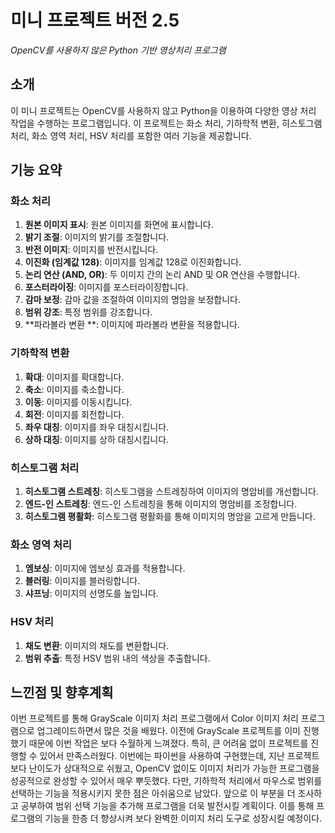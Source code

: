 # 미니 프로젝트 버전 2.5
*OpenCV를 사용하지 않은 Python 기반 영상처리 프로그램*

## 소개
이 미니 프로젝트는 OpenCV를 사용하지 않고 Python을 이용하여 다양한 영상 처리 작업을 수행하는 프로그램입니다. 이 프로젝트는 화소 처리, 기하학적 변환, 히스토그램 처리, 화소 영역 처리, HSV 처리를 포함한 여러 기능을 제공합니다.

## 기능 요약

### 화소 처리
1. **원본 이미지 표시**: 원본 이미지를 화면에 표시합니다.
2. **밝기 조절**: 이미지의 밝기를 조절합니다.
3. **반전 이미지**: 이미지를 반전시킵니다.
4. **이진화 (임계값 128)**: 이미지를 임계값 128로 이진화합니다.
5. **논리 연산 (AND, OR)**: 두 이미지 간의 논리 AND 및 OR 연산을 수행합니다.
6. **포스터라이징**: 이미지를 포스터라이징합니다.
7. **감마 보정**: 감마 값을 조절하여 이미지의 명암을 보정합니다.
8. **범위 강조**: 특정 범위를 강조합니다.
9. **파라볼라 변환 **: 이미지에 파라볼라 변환을 적용합니다.

### 기하학적 변환
1. **확대**: 이미지를 확대합니다.
2. **축소**: 이미지를 축소합니다.
3. **이동**: 이미지를 이동시킵니다.
4. **회전**: 이미지를 회전합니다.
5. **좌우 대칭**: 이미지를 좌우 대칭시킵니다.
6. **상하 대칭**: 이미지를 상하 대칭시킵니다.

### 히스토그램 처리
1. **히스토그램 스트레칭**: 히스토그램을 스트레칭하여 이미지의 명암비를 개선합니다.
2. **엔드-인 스트레칭**: 엔드-인 스트레칭을 통해 이미지의 명암비를 조정합니다.
3. **히스토그램 평활화**: 히스토그램 평활화를 통해 이미지의 명암을 고르게 만듭니다.

### 화소 영역 처리
1. **엠보싱**: 이미지에 엠보싱 효과를 적용합니다.
2. **블러링**: 이미지를 블러링합니다.
3. **샤프닝**: 이미지의 선명도를 높입니다.

### HSV 처리
1. **채도 변환**: 이미지의 채도를 변환합니다.
2. **범위 추출**: 특정 HSV 범위 내의 색상을 추출합니다.


## 느낀점 및 향후계획
이번 프로젝트를 통해 GrayScale 이미지 처리 프로그램에서 Color 이미지 처리 프로그램으로 업그레이드하면서 많은 것을 배웠다. 이전에 GrayScale 프로젝트를 이미 진행했기 때문에 이번 작업은 보다 수월하게 느껴졌다. 특히, 큰 어려움 없이 프로젝트를 진행할 수 있어서 만족스러웠다. 이번에는 파이썬을 사용하여 구현했는데, 지난 프로젝트보다 난이도가 상대적으로 쉬웠고, OpenCV 없이도 이미지 처리가 가능한 프로그램을 성공적으로 완성할 수 있어서 매우 뿌듯했다.
다만, 기하학적 처리에서 마우스로 범위를 선택하는 기능을 적용시키지 못한 점은 아쉬움으로 남았다. 앞으로 이 부분을 더 조사하고 공부하여 범위 선택 기능을 추가해 프로그램을 더욱 발전시킬 계획이다. 이를 통해 프로그램의 기능을 한층 더 향상시켜 보다 완벽한 이미지 처리 도구로 성장시킬 예정이다.
